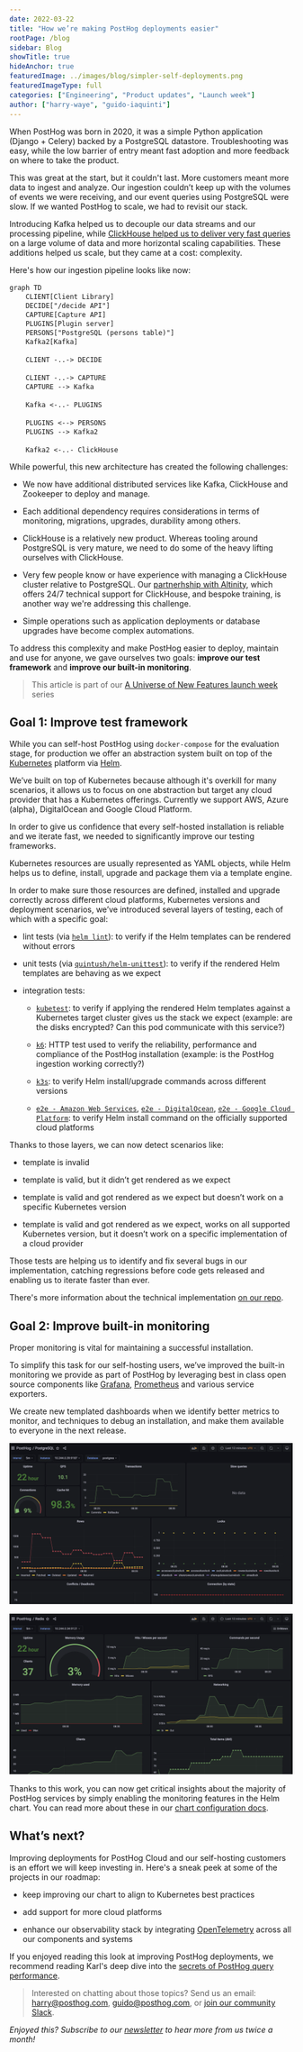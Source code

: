 ```yaml
---
date: 2022-03-22
title: "How we’re making PostHog deployments easier"
rootPage: /blog
sidebar: Blog
showTitle: true
hideAnchor: true
featuredImage: ../images/blog/simpler-self-deployments.png
featuredImageType: full
categories: ["Engineering", "Product updates", "Launch week"]
author: ["harry-waye", "guido-iaquinti"]
---
```


When PostHog was born in 2020, it was a simple Python application (Django + Celery) backed by a PostgreSQL datastore. Troubleshooting was easy, while the low barrier of entry meant fast adoption and more feedback on where to take the product.

This was great at the start, but it couldn't last. More customers meant more data to ingest and analyze. Our ingestion couldn’t keep up with the volumes of events we were receiving, and our event queries using PostgreSQL were slow. If we wanted PostHog to scale, we had to revisit our stack.

Introducing Kafka helped us to decouple our data streams and our processing pipeline, while [ClickHouse helped us to deliver very fast queries](/blog/clickhouse-announcement) on a large volume of data and more horizontal scaling capabilities. These additions helped us scale, but they came at a cost: complexity.

Here's how our ingestion pipeline looks like now:

```mermaid
graph TD
    CLIENT[Client Library]
    DECIDE["/decide API"]
    CAPTURE[Capture API]
    PLUGINS[Plugin server]
    PERSONS["PostgreSQL (persons table)"]
    Kafka2[Kafka]

    CLIENT -..-> DECIDE

    CLIENT -..-> CAPTURE
    CAPTURE --> Kafka

    Kafka <-..- PLUGINS

    PLUGINS <--> PERSONS
    PLUGINS --> Kafka2

    Kafka2 <-..- ClickHouse
```

While powerful, this new architecture has created the following challenges:

* We now have additional distributed services like Kafka, ClickHouse and Zookeeper to deploy and manage.

* Each additional dependency requires considerations in terms of monitoring, migrations, upgrades, durability among others.

* ClickHouse is a relatively new product. Whereas tooling around PostgreSQL is very mature, we need to do some of the heavy lifting ourselves with ClickHouse.

* Very few people know or have experience with managing a ClickHouse cluster relative to PostgreSQL. Our [partnerhship with Altinity](/blog/posthog-altinity-announce), which offers 24/7 technical support for ClickHouse, and bespoke training, is another way we're addressing this challenge. 

* Simple operations such as application deployments or database upgrades have become complex automations.

To address this complexity and make PostHog easier to deploy, maintain and use for anyone, we gave ourselves two goals: **improve our test framework** and **improve our built-in monitoring**.


> This article is part of our [A Universe of New Features launch week](/blog/launch-week-universe-of-new-features) series

## Goal 1: Improve test framework

While you can self-host PostHog using `docker-compose` for the evaluation stage, for production we offer an abstraction system built on top of the [Kubernetes](https://kubernetes.io/) platform via [Helm](https://helm.sh/).  

We’ve built on top of Kubernetes because although it's overkill for many scenarios, it allows us to focus on one abstraction but target any cloud provider that has a Kubernetes offerings. Currently we support AWS, Azure (alpha), DigitalOcean and Google Cloud Platform.

In order to give us confidence that every self-hosted installation is reliable and we iterate fast, we needed to significantly improve our testing frameworks. 

Kubernetes resources are usually represented as YAML objects, while Helm helps us to define, install, upgrade and package them via a template engine.

In order to make sure those resources are defined, installed and upgrade correctly across different cloud platforms, Kubernetes versions and deployment scenarios, we’ve introduced several layers of testing, each of which with a specific goal:

* lint tests (via [`helm lint`](https://helm.sh/docs/helm/helm_lint/)): to verify if the Helm templates can be rendered without errors
* unit tests (via [`quintush/helm-unittest`](https://github.com/quintush/helm-unittest)): to verify if the rendered Helm templates are behaving as we expect

* integration tests:

    * [`kubetest`](https://github.com/vapor-ware/kubetest): to verify if applying the rendered Helm templates against a Kubernetes target cluster gives us the stack we expect (example: are the disks encrypted? Can this pod communicate with this service?)

    * [`k6`](https://k6.io/): HTTP test used to verify the reliability, performance and compliance of the PostHog installation (example: is the PostHog ingestion working correctly?)

    * [`k3s`](https://k3s.io/): to verify Helm install/upgrade commands across different versions

    * [`e2e - Amazon Web Services`](https://github.com/PostHog/charts-clickhouse/blob/main/.github/workflows/test-amazon-web-services-install.yaml), [`e2e - DigitalOcean`](https://github.com/PostHog/charts-clickhouse/blob/main/.github/workflows/test-digitalocean-install.yaml), [`e2e - Google Cloud Platform`](https://github.com/PostHog/charts-clickhouse/blob/main/.github/workflows/test-google-cloud-platform-install.yaml): to verify Helm install command on the officially supported cloud platforms

Thanks to those layers, we can now detect scenarios like:

* template is invalid

* template is valid, but it didn’t get rendered as we expect

* template is valid and got rendered as we expect but doesn’t work on a specific Kubernetes version

* template is valid and got rendered as we expect, works on all supported Kubernetes version, but it doesn’t work on a specific implementation of a cloud provider

Those tests are helping us to identify and fix several bugs in our implementation, catching regressions before code gets released and enabling us to iterate faster than ever.

There's more information about the technical implementation [on our repo](https://github.com/PostHog/charts-clickhouse#testing).

## Goal 2: Improve built-in monitoring

Proper monitoring is vital for maintaining a successful installation.

To simplify this task for our self-hosting users, we’ve improved the built-in monitoring we provide as part of PostHog by leveraging best in class open source components like [Grafana](https://grafana.com/), [Prometheus](https://prometheus.io/) and various service exporters.

We create new templated dashboards when we identify better metrics to monitor, and techniques to debug an installation, and make them available to everyone in the next release.

![PostHog - built-in PostgreSQL dashboard](../images/blog/improving-posthog-deployments/postgresql.png)

![PostHog - built-in Redis dashboard](../images/blog/improving-posthog-deployments/redis.png)

Thanks to this work, you can now get critical insights about the majority of PostHog services by simply enabling the monitoring features in the Helm chart. You can read more about these in our [chart configuration docs](https://posthog.com/docs/self-host/deploy/configuration).

## What’s next?

Improving deployments for PostHog Cloud and our self-hosting customers is an effort we will keep investing in. Here's a sneak peek at some of the projects in our roadmap:

- keep improving our chart to align to Kubernetes best practices

- add support for more cloud platforms

- enhance our observability stack by integrating [OpenTelemetry](https://opentelemetry.io/) across all our components and systems

If you enjoyed reading this look at improving PostHog deployments, we recommend reading Karl's deep dive into the [secrets of PostHog query performance](/blog/secrets-of-posthog-query-performance).

> Interested on chatting about those topics? Send us an email: [harry@posthog.com](mailto:harry@posthog), [guido@posthog.com](mailto:guido@posthog), or [join our community Slack](/slack).

_Enjoyed this? Subscribe to our [newsletter](/newsletter) to hear more from us twice a month!_

